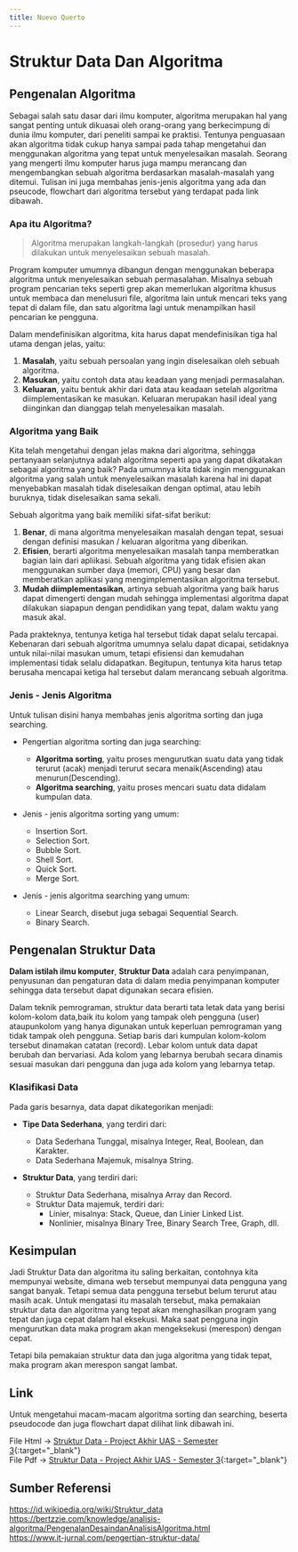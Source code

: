 ```yaml
---
title: Nuevo Querto
---
```


# Struktur Data Dan Algoritma

## Pengenalan Algoritma
Sebagai salah satu dasar dari ilmu komputer, algoritma merupakan hal yang sangat penting untuk dikuasai oleh orang-orang yang berkecimpung di dunia ilmu komputer, dari peneliti sampai ke praktisi. Tentunya penguasaan akan algoritma tidak cukup hanya sampai pada tahap mengetahui dan menggunakan algoritma yang tepat untuk menyelesaikan masalah. Seorang yang mengerti ilmu komputer harus juga mampu merancang dan mengembangkan sebuah algoritma berdasarkan masalah-masalah yang ditemui. Tulisan ini juga membahas jenis-jenis algoritma yang ada dan pseucode, flowchart dari algoritma tersebut yang terdapat pada link dibawah.

### Apa itu Algoritma?
> Algoritma merupakan langkah-langkah (prosedur) yang harus dilakukan untuk menyelesaikan sebuah masalah.

Program komputer umumnya dibangun dengan menggunakan beberapa algoritma untuk menyelesaikan sebuah permasalahan. Misalnya sebuah program pencarian teks seperti grep akan memerlukan algoritma khusus untuk membaca dan menelusuri file, algoritma lain untuk mencari teks yang tepat di dalam file, dan satu algoritma lagi untuk menampilkan hasil pencarian ke pengguna.

Dalam mendefinisikan algoritma, kita harus dapat mendefinisikan tiga hal utama dengan jelas, yaitu:
1. **Masalah**, yaitu sebuah persoalan yang ingin diselesaikan oleh sebuah algoritma.
2. **Masukan**, yaitu contoh data atau keadaan yang menjadi permasalahan.
3. **Keluaran**, yaitu bentuk akhir dari data atau keadaan setelah algoritma diimplementasikan ke masukan. Keluaran merupakan hasil ideal yang diinginkan dan dianggap telah menyelesaikan masalah.

### Algoritma yang Baik
Kita telah mengetahui dengan jelas makna dari algoritma, sehingga pertanyaan selanjutnya adalah algoritma seperti apa yang dapat dikatakan sebagai algoritma yang baik? Pada umumnya kita tidak ingin menggunakan algoritma yang salah untuk menyelesaikan masalah karena hal ini dapat menyebabkan masalah tidak diselesaikan dengan optimal, atau lebih buruknya, tidak diselesaikan sama sekali.

Sebuah algoritma yang baik memiliki sifat-sifat berikut:
1. **Benar**, di mana algoritma menyelesaikan masalah dengan tepat, sesuai dengan definisi masukan / keluaran algoritma yang diberikan.
2. **Efisien**, berarti algoritma menyelesaikan masalah tanpa memberatkan bagian lain dari apliikasi. Sebuah algoritma yang tidak efisien akan menggunakan sumber daya (memori, CPU) yang besar dan memberatkan aplikasi yang mengimplementasikan algoritma tersebut.
3. **Mudah diimplementasikan**, artinya sebuah algoritma yang baik harus dapat dimengerti dengan mudah sehingga implementasi algoritma dapat dilakukan siapapun dengan pendidikan yang tepat, dalam waktu yang masuk akal.

Pada prakteknya, tentunya ketiga hal tersebut tidak dapat selalu tercapai. Kebenaran dari sebuah algoritma umumnya selalu dapat dicapai, setidaknya untuk nilai-nilai masukan umum, tetapi efisiensi dan kemudahan implementasi tidak selalu didapatkan. Begitupun, tentunya kita harus tetap berusaha mencapai ketiga hal tersebut dalam merancang sebuah algoritma.

### Jenis - Jenis Algoritma
Untuk tulisan disini hanya membahas jenis algoritma sorting dan juga searching.
  * Pengertian algoritma sorting dan juga searching:
    * **Algoritma sorting**, yaitu proses mengurutkan suatu data yang tidak terurut (acak) menjadi terurut secara menaik(Ascending) atau menurun(Descending).
    * **Algoritma searching**, yaitu proses mencari suatu data didalam kumpulan data.
    
  * Jenis - jenis algoritma sorting yang umum:
    * Insertion Sort.
    * Selection Sort.
    * Bubble Sort.
    * Shell Sort.
    * Quick Sort.
    * Merge Sort.
    
  * Jenis - jenis algoritma searching yang umum:
    * Linear Search, disebut juga sebagai Sequential Search.
    * Binary Search.

## Pengenalan Struktur Data
**Dalam istilah ilmu komputer**, **Struktur Data** adalah cara penyimpanan, penyusunan dan pengaturan data di dalam media penyimpanan komputer sehingga data tersebut dapat digunakan secara efisien.

Dalam teknik pemrograman, struktur data berarti tata letak data yang berisi kolom-kolom data,baik itu kolom yang tampak oleh pengguna (user) ataupunkolom yang hanya digunakan untuk keperluan pemrograman yang tidak tampak oleh pengguna. Setiap baris dari kumpulan kolom-kolom tersebut dinamakan catatan (record). Lebar kolom untuk data dapat berubah dan bervariasi. Ada kolom yang lebarnya berubah secara dinamis sesuai masukan dari pengguna dan juga ada kolom yang lebarnya tetap.

### Klasifikasi Data
Pada garis besarnya, data dapat dikategorikan menjadi:
- **Tipe Data Sederhana**, yang terdiri dari:
  -  Data Sederhana Tunggal, misalnya Integer, Real, Boolean, dan Karakter.
  -  Data Sederhana Majemuk, misalnya String.

- **Struktur Data**, yang terdiri dari:
  * Struktur Data Sederhana, misalnya Array dan Record.
  * Struktur Data majemuk, terdiri dari: 
    *  Linier, misalnya: Stack, Queue, dan Linier Linked List.
    *  Nonlinier, misalnya Binary Tree, Binary Search Tree, Graph, dll.

## Kesimpulan
Jadi Struktur Data dan algoritma itu saling berkaitan, contohnya kita mempunyai website, dimana web tersebut mempunyai data pengguna yang sangat banyak. Tetapi semua data pengguna tersebut belum terurut atau masih acak. Untuk mengatasi itu masalah tersebut, maka pemakaian struktur data dan algoritma yang tepat akan menghasilkan program yang tepat dan juga cepat dalam hal eksekusi. Maka saat pengguna ingin mengurutkan data maka program akan mengeksekusi (merespon) dengan cepat.

Tetapi bila pemakaian struktur data dan juga algoritma yang tidak tepat, maka program akan merespon sangat lambat.

## Link
Untuk mengetahui macam-macam algoritma sorting dan searching, beserta pseudocode dan juga flowchart dapat dilihat link dibawah ini.

File Html -> [Struktur Data - Project Akhir UAS - Semester 3](https://nuevoquerto.github.io/project.html){:target="_blank"}<br />
File Pdf -> [Struktur Data - Project Akhir UAS - Semester 3](https://drive.google.com/file/d/1YbX2IXexd-xmX4-AWpaHSOoHenn6liPh/view?usp=sharing){:target="_blank"}

## Sumber Referensi
https://id.wikipedia.org/wiki/Struktur_data<br />
https://bertzzie.com/knowledge/analisis-algoritma/PengenalanDesaindanAnalisisAlgoritma.html<br />
https://www.it-jurnal.com/pengertian-struktur-data/
